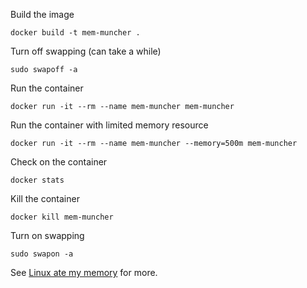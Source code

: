 Build the image

    docker build -t mem-muncher .

Turn off swapping (can take a while)

    sudo swapoff -a

Run the container

    docker run -it --rm --name mem-muncher mem-muncher

Run the container with limited memory resource

    docker run -it --rm --name mem-muncher --memory=500m mem-muncher

Check on the container

    docker stats

Kill the container

    docker kill mem-muncher

Turn on swapping

    sudo swapon -a

See [Linux ate my
memory](https://github.com/jreisinger/blog/blob/master/posts/linux-ate-my-memory.md)
for more.
